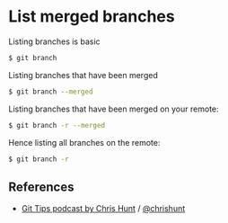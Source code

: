# List merged branches

Listing branches is basic

```bash
$ git branch
```

Listing branches that have been merged

```bash
$ git branch --merged
```

Listing branches that have been merged on your remote:

```bash
$ git branch -r --merged
```

Hence listing all branches on the remote:

```bash
$ git branch -r
```

## References

- [Git Tips podcast by Chris Hunt](https://www.briefs.fm/git-tips/24) / [@chrishunt](https://github.com/chrishunt)
